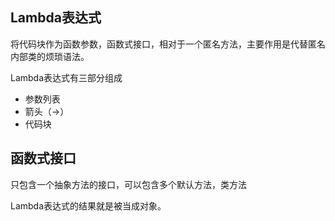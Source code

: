 ## Lambda表达式

将代码块作为函数参数，函数式接口，相对于一个匿名方法，主要作用是代替匿名内部类的烦琐语法。

Lambda表达式有三部分组成

- 参数列表
- 箭头（->）
- 代码块

## 函数式接口

只包含一个抽象方法的接口，可以包含多个默认方法，类方法

Lambda表达式的结果就是被当成对象。

